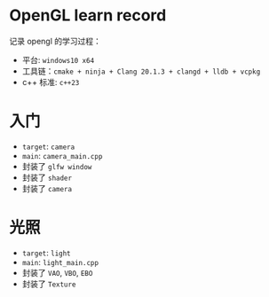 # OpenGL learn record

记录 opengl 的学习过程：
+ 平台: `windows10 x64`
+ 工具链：`cmake + ninja + Clang 20.1.3 + clangd + lldb + vcpkg`
+ c++ 标准: `c++23`

# 入门
+ `target`: `camera`
+ `main`: `camera_main.cpp`
+ 封装了 `glfw window`
+ 封装了 `shader`
+ 封装了 `camera`

# 光照
+ `target`: `light`
+ `main`: `light_main.cpp`
+ 封装了 `VAO`, `VBO`, `EBO`
+ 封装了 `Texture`